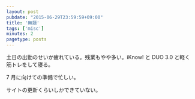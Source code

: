 ```yaml
---
layout: post
pubdate: "2015-06-29T23:59:59+09:00"
title: '無題'
tags: ['misc']
minutes: 2
pagetype: posts
---
```

土日の出勤のせいか疲れている。残業もやや多い。iKnow! と DUO 3.0 と軽く筋トレをして寝る。

7 月に向けての準備で忙しい。

サイトの更新くらいしかできていない。
